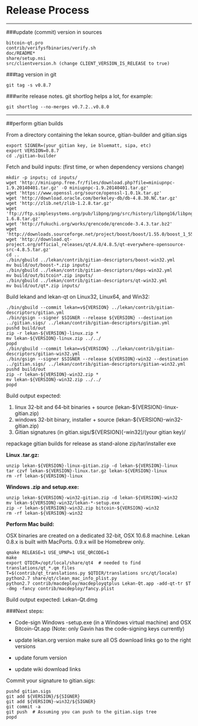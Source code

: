 Release Process
====================

* * *

###update (commit) version in sources


	bitcoin-qt.pro
	contrib/verifysfbinaries/verify.sh
	doc/README*
	share/setup.nsi
	src/clientversion.h (change CLIENT_VERSION_IS_RELEASE to true)

###tag version in git

	git tag -s v0.8.7

###write release notes. git shortlog helps a lot, for example:

	git shortlog --no-merges v0.7.2..v0.8.0

* * *

##perform gitian builds

 From a directory containing the lekan source, gitian-builder and gitian.sigs
  
	export SIGNER=(your gitian key, ie bluematt, sipa, etc)
	export VERSION=0.8.7
	cd ./gitian-builder

 Fetch and build inputs: (first time, or when dependency versions change)

	mkdir -p inputs; cd inputs/
	wget 'http://miniupnp.free.fr/files/download.php?file=miniupnpc-1.9.20140401.tar.gz' -O miniupnpc-1.9.20140401.tar.gz'
	wget 'https://www.openssl.org/source/openssl-1.0.1k.tar.gz'
	wget 'http://download.oracle.com/berkeley-db/db-4.8.30.NC.tar.gz'
	wget 'http://zlib.net/zlib-1.2.8.tar.gz'
	wget 'ftp://ftp.simplesystems.org/pub/libpng/png/src/history/libpng16/libpng-1.6.8.tar.gz'
	wget 'http://fukuchi.org/works/qrencode/qrencode-3.4.3.tar.bz2'
	wget 'http://downloads.sourceforge.net/project/boost/boost/1.55.0/boost_1_55_0.tar.bz2'
	wget 'http://download.qt-project.org/official_releases/qt/4.8/4.8.5/qt-everywhere-opensource-src-4.8.5.tar.gz'
	cd ..
	./bin/gbuild ../lekan/contrib/gitian-descriptors/boost-win32.yml
	mv build/out/boost-*.zip inputs/
	./bin/gbuild ../lekan/contrib/gitian-descriptors/deps-win32.yml
	mv build/out/bitcoin*.zip inputs/
	./bin/gbuild ../lekan/contrib/gitian-descriptors/qt-win32.yml
	mv build/out/qt*.zip inputs/

 Build lekand and lekan-qt on Linux32, Linux64, and Win32:
  
	./bin/gbuild --commit lekan=v${VERSION} ../lekan/contrib/gitian-descriptors/gitian.yml
	./bin/gsign --signer $SIGNER --release ${VERSION} --destination ../gitian.sigs/ ../lekan/contrib/gitian-descriptors/gitian.yml
	pushd build/out
	zip -r lekan-${VERSION}-linux.zip *
	mv lekan-${VERSION}-linux.zip ../../
	popd
	./bin/gbuild --commit lekan=v${VERSION} ../lekan/contrib/gitian-descriptors/gitian-win32.yml
	./bin/gsign --signer $SIGNER --release ${VERSION}-win32 --destination ../gitian.sigs/ ../lekan/contrib/gitian-descriptors/gitian-win32.yml
	pushd build/out
	zip -r lekan-${VERSION}-win32.zip *
	mv lekan-${VERSION}-win32.zip ../../
	popd

  Build output expected:

  1. linux 32-bit and 64-bit binaries + source (lekan-${VERSION}-linux-gitian.zip)
  2. windows 32-bit binary, installer + source (lekan-${VERSION}-win32-gitian.zip)
  3. Gitian signatures (in gitian.sigs/${VERSION}[-win32]/(your gitian key)/

repackage gitian builds for release as stand-alone zip/tar/installer exe

**Linux .tar.gz:**

	unzip lekan-${VERSION}-linux-gitian.zip -d lekan-${VERSION}-linux
	tar czvf lekan-${VERSION}-linux.tar.gz lekan-${VERSION}-linux
	rm -rf lekan-${VERSION}-linux

**Windows .zip and setup.exe:**

	unzip lekan-${VERSION}-win32-gitian.zip -d lekan-${VERSION}-win32
	mv lekan-${VERSION}-win32/lekan-*-setup.exe .
	zip -r lekan-${VERSION}-win32.zip bitcoin-${VERSION}-win32
	rm -rf lekan-${VERSION}-win32

**Perform Mac build:**

  OSX binaries are created on a dedicated 32-bit, OSX 10.6.8 machine.
  Lekan 0.8.x is built with MacPorts.  0.9.x will be Homebrew only.

	qmake RELEASE=1 USE_UPNP=1 USE_QRCODE=1
	make
	export QTDIR=/opt/local/share/qt4  # needed to find translations/qt_*.qm files
	T=$(contrib/qt_translations.py $QTDIR/translations src/qt/locale)
	python2.7 share/qt/clean_mac_info_plist.py
	python2.7 contrib/macdeploy/macdeployqtplus Lekan-Qt.app -add-qt-tr $T -dmg -fancy contrib/macdeploy/fancy.plist

 Build output expected: Lekan-Qt.dmg

###Next steps:

* Code-sign Windows -setup.exe (in a Windows virtual machine) and
  OSX Bitcoin-Qt.app (Note: only Gavin has the code-signing keys currently)

* update lekan.org version
  make sure all OS download links go to the right versions

* update forum version

* update wiki download links

Commit your signature to gitian.sigs:

	pushd gitian.sigs
	git add ${VERSION}/${SIGNER}
	git add ${VERSION}-win32/${SIGNER}
	git commit -a
	git push  # Assuming you can push to the gitian.sigs tree
	popd

